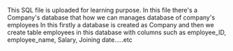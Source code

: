 This SQL file is uploaded for learning purpose.
In this file there's a Company's database that how we can manages database of company's employees 
In this firstly a database is created as Company and then we create table employees in this database with columns such as employee_ID, employee_name, Salary, Joining date.....etc
